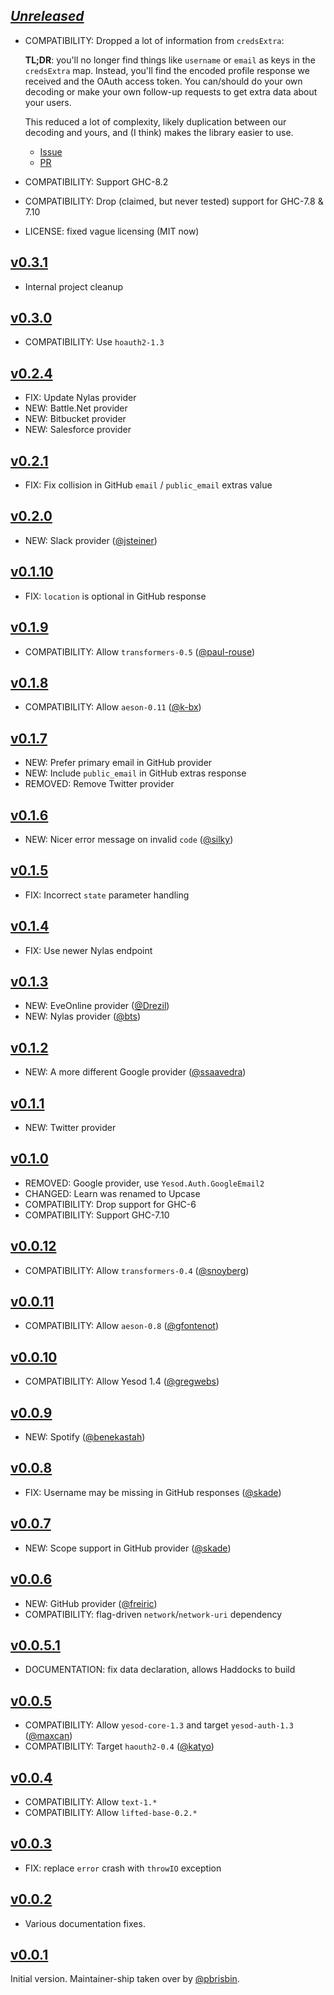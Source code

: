 ## [*Unreleased*](https://github.com/thoughtbot/yesod-auth-oauth2/compare/v0.3.1...master)


- COMPATIBILITY: Dropped a lot of information from `credsExtra`:

  **TL;DR**: you'll no longer find things like `username` or `email` as keys in
  the `credsExtra` map. Instead, you'll find the encoded profile response we
  received and the OAuth access token. You can/should do your own decoding or
  make your own follow-up requests to get extra data about your users.

  This reduced a lot of complexity, likely duplication between our decoding and
  yours, and (I think) makes the library easier to use.

  - [Issue](https://github.com/thoughtbot/yesod-auth-oauth2/issues/71)
  - [PR](https://github.com/thoughtbot/yesod-auth-oauth2/pull/100)

- COMPATIBILITY: Support GHC-8.2
- COMPATIBILITY: Drop (claimed, but never tested) support for GHC-7.8 & 7.10
- LICENSE: fixed vague licensing (MIT now)

## [v0.3.1](https://github.com/thoughtbot/yesod-auth-oauth2/compare/v0.3.0...v0.3.1)

- Internal project cleanup

## [v0.3.0](https://github.com/thoughtbot/yesod-auth-oauth2/compare/v0.2.4...v0.3.0)

- COMPATIBILITY: Use `hoauth2-1.3`

## [v0.2.4](https://github.com/thoughtbot/yesod-auth-oauth2/compare/v0.2.1...v0.2.4)

- FIX: Update Nylas provider
- NEW: Battle.Net provider
- NEW: Bitbucket provider
- NEW: Salesforce provider

## [v0.2.1](https://github.com/thoughtbot/yesod-auth-oauth2/compare/v0.2.0...v0.2.1)

- FIX: Fix collision in GitHub `email` / `public_email` extras value

## [v0.2.0](https://github.com/thoughtbot/yesod-auth-oauth2/compare/v0.1.10...v0.2.0)

- NEW: Slack provider ([@jsteiner](https://github.com/thoughtbot/yesod-auth-oauth2/commit/aad8bd88eabf9fcf368d044e7003e5d323985837))

## [v0.1.10](https://github.com/thoughtbot/yesod-auth-oauth2/compare/v0.1.9...v0.1.10)

- FIX: `location` is optional in GitHub response

## [v0.1.9](https://github.com/thoughtbot/yesod-auth-oauth2/compare/v0.1.8...v0.1.9)

- COMPATIBILITY: Allow `transformers-0.5` ([@paul-rouse](https://github.com/thoughtbot/yesod-auth-oauth2/commit/120104b5348808f72877962c329a998434addace))

## [v0.1.8](https://github.com/thoughtbot/yesod-auth-oauth2/compare/v0.1.7...v0.1.8)

- COMPATIBILITY: Allow `aeson-0.11` ([@k-bx](https://github.com/thoughtbot/yesod-auth-oauth2/commit/6e940b19e2d56080c7a749aeb29e143a17dad65c))

## [v0.1.7](https://github.com/thoughtbot/yesod-auth-oauth2/compare/v0.1.6...v0.1.7)

- NEW: Prefer primary email in GitHub provider
- NEW: Include `public_email` in GitHub extras response
- REMOVED: Remove Twitter provider

## [v0.1.6](https://github.com/thoughtbot/yesod-auth-oauth2/compare/v0.1.5...v0.1.6)

- NEW: Nicer error message on invalid `code` ([@silky](https://github.com/thoughtbot/yesod-auth-oauth2/commit/7354c36e1326d298e543fa65cf226153ed4a8a0b))

## [v0.1.5](https://github.com/thoughtbot/yesod-auth-oauth2/compare/v0.1.4...v0.1.5)

- FIX: Incorrect `state` parameter handling

## [v0.1.4](https://github.com/thoughtbot/yesod-auth-oauth2/compare/v0.1.3...v0.1.4)

- FIX: Use newer Nylas endpoint

## [v0.1.3](https://github.com/thoughtbot/yesod-auth-oauth2/compare/v0.1.2...v0.1.3)

- NEW: EveOnline provider ([@Drezil](https://github.com/thoughtbot/yesod-auth-oauth2/pull/33))
- NEW: Nylas provider ([@bts](https://github.com/thoughtbot/yesod-auth-oauth2/commit/815d44346403af0052a48aa844f506211bdc2863))

## [v0.1.2](https://github.com/thoughtbot/yesod-auth-oauth2/compare/v0.1.1...v0.1.2)

- NEW: A more different Google provider ([@ssaavedra](https://github.com/thoughtbot/yesod-auth-oauth2/pull/32))

## [v0.1.1](https://github.com/thoughtbot/yesod-auth-oauth2/compare/v0.1.0...v0.1.1)

- NEW: Twitter provider

## [v0.1.0](https://github.com/thoughtbot/yesod-auth-oauth2/compare/v0.0.12...v0.1.0)

- REMOVED: Google provider, use `Yesod.Auth.GoogleEmail2`
- CHANGED: Learn was renamed to Upcase
- COMPATIBILITY: Drop support for GHC-6
- COMPATIBILITY: Support GHC-7.10

## [v0.0.12](https://github.com/thoughtbot/yesod-auth-oauth2/compare/v0.0.11...v0.0.12)

- COMPATIBILITY: Allow `transformers-0.4` ([@snoyberg](https://github.com/thoughtbot/yesod-auth-oauth2/pull/21))

## [v0.0.11](https://github.com/thoughtbot/yesod-auth-oauth2/compare/v0.0.10...v0.0.11)

- COMPATIBILITY: Allow `aeson-0.8` ([@gfontenot](https://github.com/thoughtbot/yesod-auth-oauth2/pull/15))

## [v0.0.10](https://github.com/thoughtbot/yesod-auth-oauth2/compare/v0.0.9...v0.0.10)

- COMPATIBILITY: Allow Yesod 1.4 ([@gregwebs](https://github.com/thoughtbot/yesod-auth-oauth2/pull/14))

## [v0.0.9](https://github.com/thoughtbot/yesod-auth-oauth2/compare/v0.0.8...v0.0.9)

- NEW: Spotify ([@benekastah](https://github.com/thoughtbot/yesod-auth-oauth2/pull/13))

## [v0.0.8](https://github.com/thoughtbot/yesod-auth-oauth2/compare/v0.0.7...v0.0.8)

- FIX: Username may be missing in GitHub responses ([@skade](https://github.com/thoughtbot/yesod-auth-oauth2/pull/12))

## [v0.0.7](https://github.com/thoughtbot/yesod-auth-oauth2/compare/v0.0.6...v0.0.7)

- NEW: Scope support in GitHub provider ([@skade](https://github.com/thoughtbot/yesod-auth-oauth2/pull/11))

## [v0.0.6](https://github.com/thoughtbot/yesod-auth-oauth2/compare/v0.0.5.1...v0.0.6)

- NEW: GitHub provider ([@freiric](https://github.com/thoughtbot/yesod-auth-oauth2/pull/10))
- COMPATIBILITY: flag-driven `network`/`network-uri` dependency

## [v0.0.5.1](https://github.com/thoughtbot/yesod-auth-oauth2/compare/v0.0.5...v0.0.5.1)

- DOCUMENTATION: fix data declaration, allows Haddocks to build

## [v0.0.5](https://github.com/thoughtbot/yesod-auth-oauth2/compare/v0.0.4...v0.0.5)

- COMPATIBILITY: Allow `yesod-core-1.3` and target `yesod-auth-1.3` ([@maxcan](https://github.com/thoughtbot/yesod-auth-oauth2/pull/7))
- COMPATIBILITY: Target `haouth2-0.4` ([@katyo](https://github.com/thoughtbot/yesod-auth-oauth2/pull/9))

## [v0.0.4](https://github.com/thoughtbot/yesod-auth-oauth2/compare/v0.0.3...v0.0.4)

- COMPATIBILITY: Allow `text-1.*`
- COMPATIBILITY: Allow `lifted-base-0.2.*`

## [v0.0.3](https://github.com/thoughtbot/yesod-auth-oauth2/compare/v0.0.2...v0.0.3)

- FIX: replace `error` crash with `throwIO` exception

## [v0.0.2](https://github.com/thoughtbot/yesod-auth-oauth2/compare/v0.0.1...v0.0.2)

- Various documentation fixes.

## [v0.0.1](https://github.com/thoughtbot/yesod-auth-oauth2/tree/v0.0.1)

Initial version. Maintainer-ship taken over by
[@pbrisbin](https://github.com/thoughtbot/yesod-auth-oauth2/pull/1).
